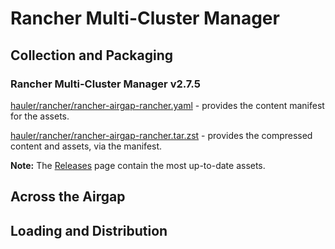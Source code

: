 # Rancher Multi-Cluster Manager

## Collection and Packaging

### Rancher Multi-Cluster Manager v2.7.5

[hauler/rancher/rancher-airgap-rancher.yaml](https://rancher-airgap.s3.amazonaws.com/0.4.1/hauler/rancher/rancher-airgap-rancher.yaml) - provides the content manifest for the assets.

[hauler/rancher/rancher-airgap-rancher.tar.zst](https://rancher-airgap.s3.amazonaws.com/0.4.1/hauler/rancher/rancher-airgap-rancher.tar.zst) - provides the compressed content and assets, via the manifest.

**Note:** The [Releases](https://github.com/zackbradys/rancher-airgap/releases) page contain the most up-to-date assets.

## Across the Airgap

## Loading and Distribution